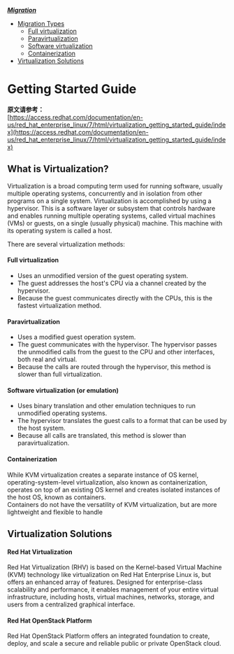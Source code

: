 ***[Migration](https://github.com/Leanna-Lee/MyNotes/blob/master/Virtualization/GettingStartedGuide.md#getting-started-guide)***
- [Migration Types](https://github.com/Leanna-Lee/MyNotes/blob/master/Virtualization/GettingStartedGuide.md#what-is-virtualization)
  - [Full virtualization](https://github.com/Leanna-Lee/MyNotes/blob/master/Virtualization/GettingStartedGuide.md#full-virtualization) 
  - [Paravirtualization](https://github.com/Leanna-Lee/MyNotes/blob/master/Virtualization/GettingStartedGuide.md#paravirtualization)
  - [Software virtualization](https://github.com/Leanna-Lee/MyNotes/blob/master/Virtualization/GettingStartedGuide.md#software-virtualization-or-emulation)
  - [Containerization](https://github.com/Leanna-Lee/MyNotes/blob/master/Virtualization/GettingStartedGuide.md#containerization)
- [Virtualization Solutions](https://github.com/Leanna-Lee/MyNotes/blob/master/Virtualization/GettingStartedGuide.md#virtualization-solutions)
# Getting Started Guide
**原文请参考：**  
[https://access.redhat.com/documentation/en-us/red_hat_enterprise_linux/7/html/virtualization_getting_started_guide/index](https://access.redhat.com/documentation/en-us/red_hat_enterprise_linux/7/html/virtualization_getting_started_guide/index)
## What is Virtualization?
Virtualization is a broad computing term used for running software, usually multiple operating systems, concurrently and in isolation from other programs on a single system. Virtualization is accomplished by using a hypervisor. This is a software layer or subsystem that controls hardware and enables running multiple operating systems, called virtual machines (VMs) or guests, on a single (usually physical) machine. This machine with its operating system is called a host.

There are several virtualization methods:  
#### Full virtualization
- Uses an unmodified version of the guest operating system.
- The guest addresses the host's CPU via a channel created by the hypervisor.
- Because the guest communicates directly with the CPUs, this is the fastest virtualization method.
#### Paravirtualization
- Uses a modified guest operation system.
- The guest communicates with the hypervisor. The hypervisor passes the unmodified calls from the guest to the CPU and other interfaces, both real and virtual.
- Because the calls are routed through the hypervisor, this method is slower than full virtualization.
#### Software virtualization (or emulation)
- Uses binary translation and other emulation techniques to run unmodified operating systems.
- The hypervisor translates the guest calls to a format that can be used by the host system.
- Because all calls are translated, this method is slower than paravirtualization.
#### Containerization
While KVM virtualization creates a separate instance of OS kernel, operating-system-level virtualization, also known as containerization, operates on top of an existing OS kernel and creates isolated instances of the host OS, known as containers.   
Containers do not have the versatility of KVM virtualization, but are more lightweight and flexible to handle
## Virtualization Solutions
#### Red Hat Virtualization
Red Hat Virtualization (RHV) is based on the Kernel-based Virtual Machine (KVM) technology like virtualization on Red Hat Enterprise Linux is, but offers an enhanced array of features. Designed for enterprise-class scalability and performance, it enables management of your entire virtual infrastructure, including hosts, virtual machines, networks, storage, and users from a centralized graphical interface.
#### Red Hat OpenStack Platform
Red Hat OpenStack Platform offers an integrated foundation to create, deploy, and scale a secure and reliable public or private OpenStack cloud.  